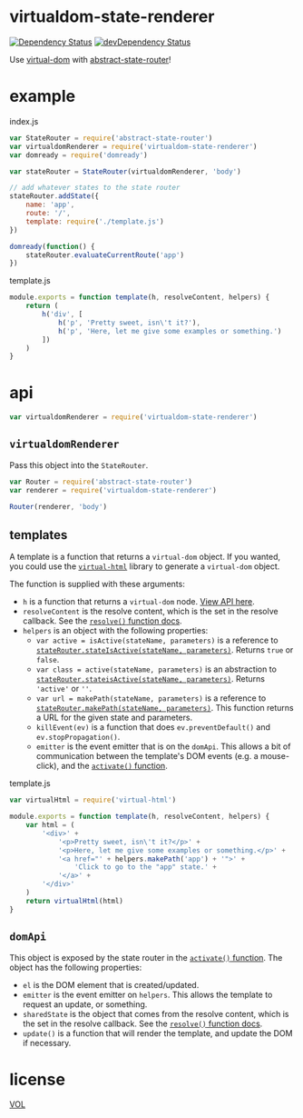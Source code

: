 virtualdom-state-renderer
=========================

[![Dependency Status](https://david-dm.org/artskydj/virtualdom-state-renderer.svg)](https://david-dm.org/artskydj/virtualdom-state-renderer)
[![devDependency Status](https://david-dm.org/artskydj/virtualdom-state-renderer/dev-status.svg)](https://david-dm.org/artskydj/virtualdom-state-renderer#info=devDependencies)

Use [virtual-dom][v-dom] with [abstract-state-router][asr]!

# example

index.js
```js
var StateRouter = require('abstract-state-router')
var virtualdomRenderer = require('virtualdom-state-renderer')
var domready = require('domready')

var stateRouter = StateRouter(virtualdomRenderer, 'body')

// add whatever states to the state router
stateRouter.addState({
	name: 'app',
	route: '/',
	template: require('./template.js')
})

domready(function() {
	stateRouter.evaluateCurrentRoute('app')
})
```

template.js
```js
module.exports = function template(h, resolveContent, helpers) {
	return (
		h('div', [
			h('p', 'Pretty sweet, isn\'t it?'),
			h('p', 'Here, let me give some examples or something.')
		])
	)
}
```

# api

```js
var virtualdomRenderer = require('virtualdom-state-renderer')
```

## `virtualdomRenderer`

Pass this object into the `StateRouter`.

```js
var Router = require('abstract-state-router')
var renderer = require('virtualdom-state-renderer')

Router(renderer, 'body')
```

## templates

A template is a function that returns a `virtual-dom` object. If you wanted, you could use the [`virtual-html`][v-html] library to generate a `virtual-dom` object.

The function is supplied with these arguments:
- `h` is a function that returns a `virtual-dom` node. [View API here][v-hyperscript].
- `resolveContent` is the resolve content, which is the set in the resolve callback. See the [`resolve()` function docs][asr-resolve].
- `helpers` is an object with the following properties:
	- `var active = isActive(stateName, parameters)` is a reference to [`stateRouter.stateIsActive(stateName, parameters)`][asr-stateisactive]. Returns `true` or `false`.
	- `var class = active(stateName, parameters)` is an abstraction to [`stateRouter.stateisActive(stateName, parameters)`][asr-stateisactive]. Returns `'active'` or `''`.
	- `var url = makePath(stateName, parameters)` is a reference to [`stateRouter.makePath(stateName, parameters)`][asr-makepath]. This function returns a URL for the given state and parameters.
	- `killEvent(ev)` is a function that does `ev.preventDefault()` and `ev.stopPropagation()`.
	- `emitter` is the event emitter that is on the `domApi`. This allows a bit of communication between the template's DOM events (e.g. a mouse-click), and the [`activate()` function][asr-activate].

template.js
```js
var virtualHtml = require('virtual-html')

module.exports = function template(h, resolveContent, helpers) {
	var html = (
		'<div>' +
			'<p>Pretty sweet, isn\'t it?</p>' +
			'<p>Here, let me give some examples or something.</p>' +
			'<a href="' + helpers.makePath('app') + '">' +
				'Click to go to the "app" state.' +
			'</a>' +
		'</div>'
	)
	return virtualHtml(html)
}
```

## `domApi`

This object is exposed by the state router in the [`activate()` function][asr-activate]. The object has the following properties:

- `el` is the DOM element that is created/updated.
- `emitter` is the event emitter on `helpers`. This allows the template to request an update, or something.
- `sharedState` is the object that comes from the resolve content, which is the set in the resolve callback. See the [`resolve()` function docs][asr-resolve].
- `update()` is a function that will render the template, and update the DOM if necessary.

# license

[VOL][vol]

[asr]: https://github.com/TehShrike/abstract-state-router
[asr-activate]: https://github.com/TehShrike/abstract-state-router#activatecontext
[asr-makepath]: https://github.com/TehShrike/abstract-state-router/blob/master/index.js#L213
[asr-resolve]: https://github.com/TehShrike/abstract-state-router#resolvedata-parameters-callbackerr-contentredirectstatename-params
[asr-stateisactive]: https://github.com/TehShrike/abstract-state-router/blob/master/index.js#L240
[v-dom]: https://github.com/Matt-Esch/virtual-dom
[v-html]: https://github.com/azer/virtual-html
[v-hyperscript]: https://github.com/Matt-Esch/virtual-dom/blob/master/virtual-hyperscript/README.md
[vol]: http://veryopenlicense.com
